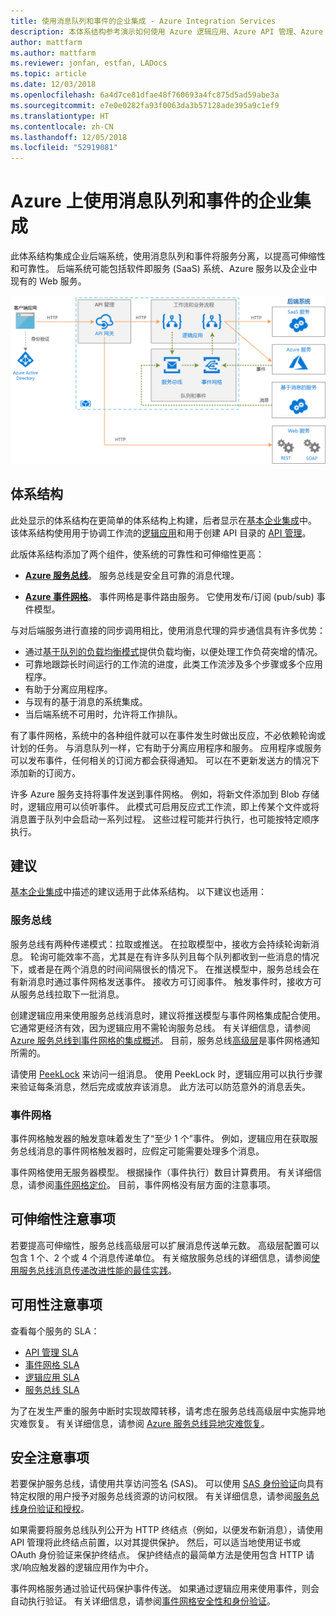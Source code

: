```yaml
---
title: 使用消息队列和事件的企业集成 - Azure Integration Services
description: 本体系结构参考演示如何使用 Azure 逻辑应用、Azure API 管理、Azure 服务总线和 Azure 事件网格来实现企业集成模式
author: mattfarm
ms.author: mattfarm
ms.reviewer: jonfan, estfan, LADocs
ms.topic: article
ms.date: 12/03/2018
ms.openlocfilehash: 6a4d7ce81dfae48f760693a4fc875d5ad59abe3a
ms.sourcegitcommit: e7e0e0282fa93f0063da3b57128ade395a9c1ef9
ms.translationtype: HT
ms.contentlocale: zh-CN
ms.lasthandoff: 12/05/2018
ms.locfileid: "52919081"
---
```

# <a name="enterprise-integration-on-azure-using-message-queues-and-events"></a>Azure 上使用消息队列和事件的企业集成

此体系结构集成企业后端系统，使用消息队列和事件将服务分离，以提高可伸缩性和可靠性。 后端系统可能包括软件即服务 (SaaS) 系统、Azure 服务以及企业中现有的 Web 服务。

![体系结构图 - 企业集成与队列和事件](./_images/enterprise-integration-queues-events.png)

## <a name="architecture"></a>体系结构

此处显示的体系结构在更简单的体系结构上构建，后者显示在[基本企业集成][basic-enterprise-integration]中。 该体系结构使用用于协调工作流的[逻辑应用][logic-apps]和用于创建 API 目录的 [API 管理][apim]。

此版体系结构添加了两个组件，使系统的可靠性和可伸缩性更高：

- **[Azure 服务总线][service-bus]**。 服务总线是安全且可靠的消息代理。  

- **[Azure 事件网格][event-grid]**。 事件网格是事件路由服务。 它使用发布/订阅 (pub/sub) 事件模型。

与对后端服务进行直接的同步调用相比，使用消息代理的异步通信具有许多优势：

- 通过[基于队列的负载均衡模式](../../patterns/queue-based-load-leveling.md)提供负载均衡，以便处理工作负荷突增的情况。
- 可靠地跟踪长时间运行的工作流的进度，此类工作流涉及多个步骤或多个应用程序。
- 有助于分离应用程序。
- 与现有的基于消息的系统集成。
- 当后端系统不可用时，允许将工作排队。

有了事件网格，系统中的各种组件就可以在事件发生时做出反应，不必依赖轮询或计划的任务。 与消息队列一样，它有助于分离应用程序和服务。 应用程序或服务可以发布事件，任何相关的订阅方都会获得通知。 可以在不更新发送方的情况下添加新的订阅方。

许多 Azure 服务支持将事件发送到事件网格。 例如，将新文件添加到 Blob 存储时，逻辑应用可以侦听事件。 此模式可启用反应式工作流，即上传某个文件或将消息置于队列中会启动一系列过程。 这些过程可能并行执行，也可能按特定顺序执行。 

## <a name="recommendations"></a>建议

[基本企业集成][basic-enterprise-integration]中描述的建议适用于此体系结构。 以下建议也适用：

### <a name="service-bus"></a>服务总线 

服务总线有两种传递模式：拉取或推送。 在拉取模型中，接收方会持续轮询新消息。 轮询可能效率不高，尤其是在有许多队列且每个队列都收到一些消息的情况下，或者是在两个消息的时间间隔很长的情况下。 在推送模型中，服务总线会在有新消息时通过事件网格发送事件。 接收方可订阅事件。 触发事件时，接收方可从服务总线拉取下一批消息。 

创建逻辑应用来使用服务总线消息时，建议将推送模型与事件网格集成配合使用。 它通常更经济有效，因为逻辑应用不需轮询服务总线。 有关详细信息，请参阅 [Azure 服务总线到事件网格的集成概述](/azure/service-bus-messaging/service-bus-to-event-grid-integration-concept)。 目前，服务总线[高级层](https://azure.microsoft.com/pricing/details/service-bus/)是事件网格通知所需的。

请使用 [PeekLock](/azure/service-bus-messaging/service-bus-messaging-overview#queues) 来访问一组消息。 使用 PeekLock 时，逻辑应用可以执行步骤来验证每条消息，然后完成或放弃该消息。 此方法可以防范意外的消息丢失。

### <a name="event-grid"></a>事件网格 

事件网格触发器的触发意味着发生了“至少 1 个”事件。 例如，逻辑应用在获取服务总线消息的事件网格触发器时，应假定可能需要处理多个消息。

事件网格使用无服务器模型。 根据操作（事件执行）数目计算费用。 有关详细信息，请参阅[事件网格定价](https://azure.microsoft.com/pricing/details/event-grid/)。 目前，事件网格没有层方面的注意事项。

## <a name="scalability-considerations"></a>可伸缩性注意事项

若要提高可伸缩性，服务总线高级层可以扩展消息传送单元数。 高级层配置可以包含 1 个、2 个或 4 个消息传递单位。 有关缩放服务总线的详细信息，请参阅[使用服务总线消息传递改进性能的最佳实践](/azure/service-bus-messaging/service-bus-performance-improvements)。

## <a name="availability-considerations"></a>可用性注意事项

查看每个服务的 SLA：

- [API 管理 SLA][apim-sla]
- [事件网格 SLA][event-grid-sla]
- [逻辑应用 SLA][logic-apps-sla]
- [服务总线 SLA][sb-sla]

为了在发生严重的服务中断时实现故障转移，请考虑在服务总线高级层中实施异地灾难恢复。 有关详细信息，请参阅 [Azure 服务总线异地灾难恢复](/azure/service-bus-messaging/service-bus-geo-dr)。

## <a name="security-considerations"></a>安全注意事项

若要保护服务总线，请使用共享访问签名 (SAS)。 可以使用 [SAS 身份验证](/azure/service-bus-messaging/service-bus-sas)向具有特定权限的用户授予对服务总线资源的访问权限。 有关详细信息，请参阅[服务总线身份验证和授权](/azure/service-bus-messaging/service-bus-authentication-and-authorization)。

如果需要将服务总线队列公开为 HTTP 终结点（例如，以便发布新消息），请使用 API 管理将此终结点前置，以对其提供保护。 然后，可以适当地使用证书或 OAuth 身份验证来保护终结点。 保护终结点的最简单方法是使用包含 HTTP 请求/响应触发器的逻辑应用作为中介。

事件网格服务通过验证代码保护事件传送。 如果通过逻辑应用来使用事件，则会自动执行验证。 有关详细信息，请参阅[事件网格安全性和身份验证](/azure/event-grid/security-authentication)。


[apim]: /azure/api-management
[apim-sla]: https://azure.microsoft.com/support/legal/sla/api-management/
[event-grid]: /azure/event-grid/
[event-grid-sla]: https://azure.microsoft.com/support/legal/sla/event-grid
[logic-apps]: /azure/logic-apps/logic-apps-overview
[logic-apps-sla]: https://azure.microsoft.com/support/legal/sla/logic-apps
[sb-sla]: https://azure.microsoft.com/support/legal/sla/service-bus/
[service-bus]: /azure/service-bus-messaging/
[basic-enterprise-integration]: ./basic-enterprise-integration.md